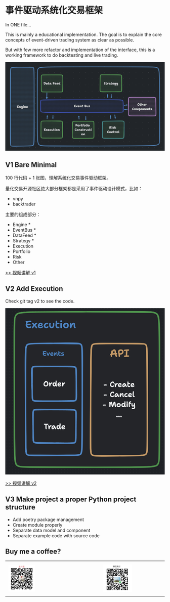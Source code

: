 # 事件驱动系统化交易框架

In ONE file...

This is mainly a educational implementation. The goal is to explain the core 
concepts of event-driven trading system as clear as possible.

But with few more refactor and implementation of the interface, this is a working
framework to do backtesting and live trading.

![Architecture](./assets/fig1.png)

## V1 Bare Minimal

100 行代码 + 1 张图，理解系统化交易事件驱动框架。

量化交易开源社区绝大部分框架都是采用了事件驱动设计模式，比如：

- vnpy
- backtrader

主要的组成部分：

- Engine *
- EventBus *
- DataFeed *
- Strategy *
- Execution
- Portfolio
- Risk
- Other

[>> 视频讲解 v1](https://www.youtube.com/watch?v=wm7QLlzgo2M&t=1s)

## V2 Add Execution

Check git tag v2 to see the code. 

![](./assets/v2-execution.png)

[>> 视频讲解 v2](https://www.youtube.com/watch?v=Iy50u3qFYdc)

## V3 Make project a proper Python project structure

- Add poetry package management
- Create module properly
- Separate data model and component
- Separate example code with source code

## Buy me a coffee?

<div id="image-table">
    <table>
	    <tr>
            <td style="padding:10px">
<img src="https://raw.githubusercontent.com/wangzhe3224/landing/main/content/en/zhifubao.jpg"  width="30%" height="15%">
            </td>
            <td style="padding:10px">
<img src="https://raw.githubusercontent.com/wangzhe3224/landing/main/content/en/weixin.jpg"  width="50%" height="30%">
            </td>
        </tr>
    </table>
</div>